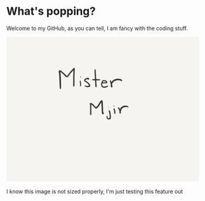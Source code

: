 # What's popping?

Welcome to my GitHub, as you can tell, I am fancy with the coding stuff.


<img src="https://github.com/MisterMjir/MisterMjir/blob/master/mister_mjir_banner.PNG" />

I know this image is not sized properly, I'm just testing this feature out
